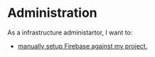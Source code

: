 # Administration

As a infrastructure administartor, I want to: 

 * [manually setup Firebase against my project.](firebase-manual-setup.md)